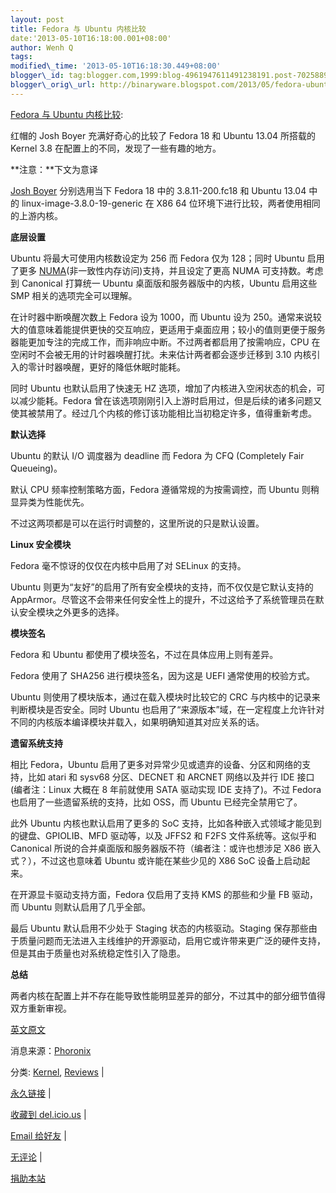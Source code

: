 ```yaml
--- 
layout: post 
title: Fedora 与 Ubuntu 内核比较 
date:'2013-05-10T16:18:00.001+08:00' 
author: Wenh Q
tags:
modified\_time: '2013-05-10T16:18:30.449+08:00' 
blogger\_id: tag:blogger.com,1999:blog-4961947611491238191.post-7025889210468425318
blogger\_orig\_url: http://binaryware.blogspot.com/2013/05/fedora-ubuntu.html
--- 
```

[Fedora 与
Ubuntu
内核比较](http://linuxtoy.org/archives/compare-kernel-between-fedora-and-ubuntu.html):

红帽的 Josh Boyer 充满好奇心的比较了 Fedora 18 和 Ubuntu 13.04 所搭载的
Kernel 3.8 在配置上的不同，发现了一些有趣的地方。



**注意：**下文为意译



[Josh Boyer](http://jwboyer.livejournal.com/) 分别选用当下 Fedora 18
中的 3.8.11-200.fc18 和 Ubuntu 13.04 中的 linux-image-3.8.0-19-generic
在 X86 64 位环境下进行比较，两者使用相同的上游内核。



**底层设置**



Ubuntu 将最大可使用内核数设定为 256 而 Fedora 仅为 128；同时 Ubuntu
启用了更多
[NUMA](https://en.wikipedia.org/wiki/Non-Uniform_Memory_Access)(非一致性内存访问)支持，并且设定了更高
NUMA 可支持数。考虑到 Canonical 打算统一 Ubuntu
桌面版和服务器版中的内核，Ubuntu 启用这些 SMP 相关的选项完全可以理解。



在计时器中断唤醒次数上 Fedora 设为 1000，而 Ubuntu 设为
250。通常来说较大的值意味着能提供更快的交互响应，更适用于桌面应用；较小的值则更便于服务器能更加专注的完成工作，而非响应中断。不过两者都启用了按需响应，CPU
在空闲时不会被无用的计时器唤醒打扰。未来估计两者都会逐步迁移到 3.10
内核引入的零计时器唤醒，更好的降低休眠时能耗。



同时 Ubuntu 也默认启用了快速无 HZ
选项，增加了内核进入空闲状态的机会，可以减少能耗。Fedora
曾在该选项刚刚引入上游时启用过，但是后续的诸多问题又使其被禁用了。经过几个内核的修订该功能相比当初稳定许多，值得重新考虑。



**默认选择**



Ubuntu 的默认 I/O 调度器为 deadline 而 Fedora 为 CFQ (Completely Fair
Queueing)。



默认 CPU 频率控制策略方面，Fedora 遵循常规的为按需调控，而 Ubuntu
则稍显异类为性能优先。



不过这两项都是可以在运行时调整的，这里所说的只是默认设置。



**Linux 安全模块**



Fedora 毫不惊讶的仅仅在内核中启用了对 SELinux 的支持。



Ubuntu 则更为“友好”的启用了所有安全模块的支持，而不仅仅是它默认支持的
AppArmor。尽管这不会带来任何安全性上的提升，不过这给予了系统管理员在默认安全模块之外更多的选择。



**模块签名**



Fedora 和 Ubuntu 都使用了模块签名，不过在具体应用上则有差异。



Fedora 使用了 SHA256 进行模块签名，因为这是 UEFI 通常使用的校验方式。



Ubuntu 则使用了模块版本，通过在载入模块时比较它的 CRC
与内核中的记录来判断模块是否安全。同时 Ubuntu
也启用了“来源版本”域，在一定程度上允许针对不同的内核版本编译模块并载入，如果明确知道其对应关系的话。



**遗留系统支持**



相比 Fedora，Ubuntu
启用了更多对异常少见或遗弃的设备、分区和网络的支持，比如 atari 和 sysv68
分区、DECNET 和 ARCNET 网络以及并行 IDE 接口(编者注：Linux 大概在 8
年前就使用 SATA 驱动实现 IDE 支持了)。不过 Fedora
也启用了一些遗留系统的支持，比如 OSS，而 Ubuntu 已经完全禁用它了。



此外 Ubuntu 内核也默认启用了更多的 SoC
支持，比如各种嵌入式领域才能见到的键盘、GPIOLIB、MFD 驱动等，以及 JFFS2
和 F2FS 文件系统等。这似乎和 Canonical
所说的合并桌面版和服务器版不符（编者注：或许也想涉足 X86
嵌入式？），不过这也意味着 Ubuntu 或许能在某些少见的 X86 SoC
设备上启动起来。



在开源显卡驱动支持方面，Fedora 仅启用了支持 KMS 的那些和少量 FB 驱动，而
Ubuntu 则默认启用了几乎全部。



最后 Ubuntu 默认启用不少处于 Staging 状态的内核驱动。Staging
保存那些由于质量问题而无法进入主线维护的开源驱动，启用它或许带来更广泛的硬件支持，但是其由于质量也对系统稳定性引入了隐患。



**总结**



两者内核在配置上并不存在能导致性能明显差异的部分，不过其中的部分细节值得双方重新审视。



[英文原文](http://jwboyer.livejournal.com/47022.html)



消息来源：[Phoronix](http://www.phoronix.com/scan.php?page=news_item&px=MTM2OTE)

分类:
[Kernel](http://linuxtoy.org/category/apps/kernel-apps "查看 Kernel 中的全部文章"),
[Reviews](http://linuxtoy.org/category/reviews "查看 Reviews 中的全部文章")
|

[永久链接](http://linuxtoy.org/archives/compare-kernel-between-fedora-and-ubuntu.html)
|

[收藏到
del.icio.us](http://delicious.com/save?url=http://linuxtoy.org/archives/compare-kernel-between-fedora-and-ubuntu.html&title=Fedora%20%E4%B8%8E%20Ubuntu%20%E5%86%85%E6%A0%B8%E6%AF%94%E8%BE%83)
|

[Email
给好友](mailto:?Subject=Check+This+Out&body=I+think+you'll+like+this:+http://linuxtoy.org/archives/compare-kernel-between-fedora-and-ubuntu.html)
|

[无评论](http://linuxtoy.org/archives/compare-kernel-between-fedora-and-ubuntu.html#comments)
|

[捐助本站](http://linuxtoy.org/faq/donate)
